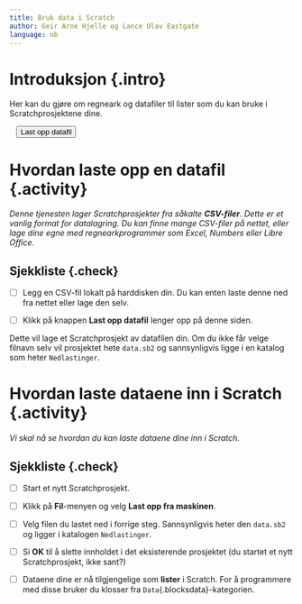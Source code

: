 ```yaml
---
title: Bruk data i Scratch
author: Geir Arne Hjelle og Lance Olav Eastgate
language: nb
---
```


<script type="text/javascript" src="https://cdnjs.cloudflare.com/ajax/libs/jszip/3.0.0/jszip.min.js"></script>
<script type="text/javascript" src="https://cdnjs.cloudflare.com/ajax/libs/FileSaver.js/2014-11-29/FileSaver.min.js"></script>
<script type="text/javascript" src="https://cdnjs.cloudflare.com/ajax/libs/es6-promise/3.2.2/es6-promise.min.js"></script>
<!--<script type="text/javascript" src="https://cdnjs.cloudflare.com/ajax/libs/PapaParse/4.1.2/papaparse.min.js"></script>-->
<script type="text/javascript" src="papaparse.min.js"></script> <!-- Using local copy because CDN contains a bug in guessDelimiter, should disappear when they bump version -->


# Introduksjon {.intro}

Her kan du gjøre om regneark og datafiler til lister som du kan bruke i
Scratchprosjektene dine.

<div style="margin: auto; width: 480px">
  <button id="hent_fil" class="btn btn-default btn-lg btn-block">Last opp datafil</button>
  <input type="file" id="csv_fil" style="display:none">

  <div id="feilmelding"></div>
</div>


# Hvordan laste opp en datafil {.activity}

_Denne tjenesten lager Scratchprosjekter fra såkalte **CSV-filer**. Dette er et
vanlig format for datalagring. Du kan finne mange CSV-filer på nettet, eller
lage dine egne med regnearkprogrammer som Excel, Numbers eller Libre Office._

## Sjekkliste {.check}

- [ ] Legg en CSV-fil lokalt på harddisken din. Du kan enten laste denne ned fra
  nettet eller lage den selv.

- [ ] Klikk på knappen **Last opp datafil** lenger opp på denne siden.

Dette vil lage et Scratchprosjekt av datafilen din. Om du ikke får velge filnavn
selv vil prosjektet hete `data.sb2` og sannsynligvis ligge i en katalog som
heter `Nedlastinger`.


# Hvordan laste dataene inn i Scratch {.activity}

_Vi skal nå se hvordan du kan laste dataene dine inn i Scratch._

## Sjekkliste {.check}

- [ ] Start et nytt Scratchprosjekt.

- [ ] Klikk på **Fil**-menyen og velg **Last opp fra maskinen**.

- [ ] Velg filen du lastet ned i forrige steg. Sannsynligvis heter den `data.sb2` og
  ligger i katalogen `Nedlastinger`.

- [ ] Si **OK** til å slette innholdet i det eksisterende prosjektet (du startet et
  nytt Scratchprosjekt, ikke sant?)

- [ ] Dataene dine er nå tilgjengelige som **lister** i Scratch. For å programmere
  med disse bruker du klosser fra `Data`{.blocksdata}-kategorien.

<script type="text/javascript" src="data.js"></script>

